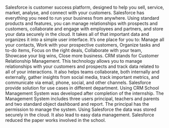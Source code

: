 Salesforce is customer success platform, designed to help you sell, service, market, analyse, and connect with your customers. Salesforce has everything you need to run your business from anywhere. Using standard products and features, you can manage relationships with prospects and customers, collaborate and engage with employees and partners, and store your data securely in the cloud. It takes all of that important data and organizes it into a simple user interface. It’s one place for you to: Manage all your contacts, Work with your prospective customers, Organize tasks and to-do items, Focus on the right deals, Collaborate with your team, Showcase your big wins, Close more business. CRM stands for Customer Relationship Management. This technology allows you to manage relationships with your customers and prospects and track data related to all of your interactions. It also helps teams collaborate, both internally and externally, gather insights from social media, track important metrics, and communicate via email, phone, social, and other channels. Salesforce provide solution for use cases in different department. Using CRM School Management System was developed after completion of the internship. The Management System includes three users principal, teachers and parents and two standard object dashboard and report. The principal has the permission to manage the system. Using Salesforce the data was stored securely in the cloud. It also lead to easy data management. Salesforce reduced the paper works involved in the school.

